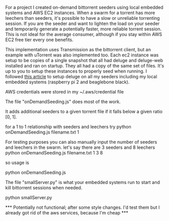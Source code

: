 For a project I created on-demand bittorrent seeders using local embedded systems and AWS EC2 instances.
When a swarm for a torrent has more leechers than seeders, it's possible to have a slow or unreliable torrenting session.
If you are the seeder and want to lighten the load on your seeder and temporarily generate a potentially faster, more reliable
torrent session. This is not ideal for the average consumer, although if you stay within AWS EC2 free tier every one benefits.

This implementation uses Transmission as the bittorrent client, but an example with uTorrent was also implemented too.
Each ec2 instance was setup to be copies of a single snapshot that all had deluge and deluge-web installed and ran on startup.
They all had a copy of the same set of files. It's up to you to setup these instances to properly seed when running.
I followed [this article](http://www.howtogeek.com/142044/how-to-turn-a-raspberry-pi-into-an-always-on-bittorrent-box/) to setup deluge on all my seeders including my local embedded systems (raspberry pi 2 and beaglebone black).

AWS credentials were stored in my ~/.aws/credential file

The file "onDemandSeeding.js" does most of the work.

It adds additional seeders to a given torrent file if it falls below a given ratio [0, 1].

for a 1 to 1  relationship with seeders and leechers try
python onDemandSeeding.js filename.txt 1

For testing purposes you can also manually input the number of seeders and leechers in the swarm.
let's say there are 3 seeders and 8 leechers
python onDemandSeeding.js filename.txt 1 3 8

so usage is

python onDemandSeeding.js <filename> <ratio> <optional num_seeders> <optional num_leechers>

The file "smallServer.py" is what your embedded systems run to start and kill bittorrent sessions when needed.

python smallServer.py

*** Potentially not functional; after some style changes. I'd test them but I already got rid of the aws services, because I'm cheap *** 
